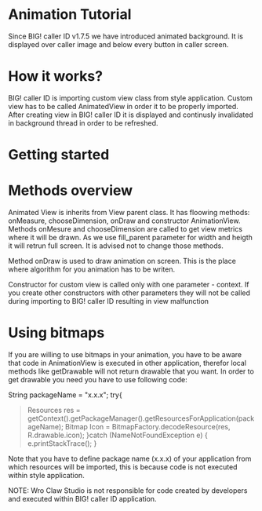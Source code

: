 # Animation Tutorial #

Since BIG! caller ID v1.7.5 we have introduced animated background. It is displayed over caller image and below every button in caller screen.

# How it works? #
BIG! caller ID is importing custom view class from style application. Custom view has to be called AnimatedView in order it to be properly imported.
After creating view in BIG! caller ID it is displayed and continusly invalidated in background thread in order to be refreshed.

# Getting started #

# Methods overview #
Animated View is inherits from View parent class. It has floowing methods: onMeasure, chooseDimension, onDraw and constructor AnimationView.
Methods onMesure and chooseDimension are called to get view metrics where it will be drawn. As we use fill\_parent parameter for width and heigth it will retrun full screen.
It is advised not to change those methods.

Method onDraw is used to draw animation on screen. This is the place where algorithm for you animation has to be writen.

Constructor for custom view is called only with one parameter - context. If you create other constructors with other parameters they will not be called during importing to BIG! caller ID resulting in view malfunction

# Using bitmaps #
If you are willing to use bitmaps in your animation, you have to be aware that code in AnimationView is executed in other application, therefor local methods like getDrawable will not return drawable that you want.
In order to get drawable you need you have to use following code:

String packageName = "x.x.x";
try{
> Resources res = getContext().getPackageManager().getResourcesForApplication(packageName);
> Bitmap Icon = BitmapFactory.decodeResource(res,	R.drawable.icon);
}catch (NameNotFoundException e) {
> e.printStackTrace();
}

Note that you have to define package name (x.x.x) of your application from which resources will be imported, this is because code is not executed within style application.

NOTE: Wro Claw Studio is not responsible for code created by developers and executed within BIG! caller ID application.